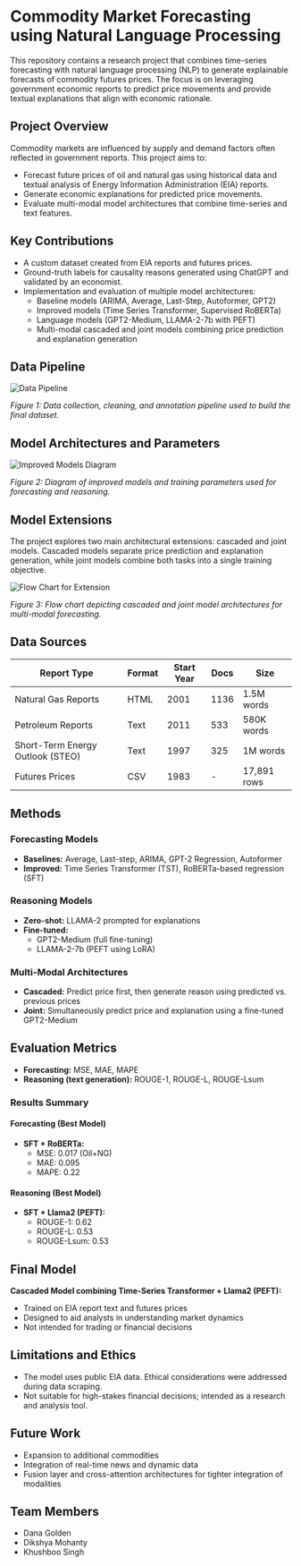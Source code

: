# Commodity Market Forecasting using Natural Language Processing

This repository contains a research project that combines time-series forecasting with natural language processing (NLP) to generate explainable forecasts of commodity futures prices. The focus is on leveraging government economic reports to predict price movements and provide textual explanations that align with economic rationale.

## Project Overview

Commodity markets are influenced by supply and demand factors often reflected in government reports. This project aims to:

- Forecast future prices of oil and natural gas using historical data and textual analysis of Energy Information Administration (EIA) reports.
- Generate economic explanations for predicted price movements.
- Evaluate multi-modal model architectures that combine time-series and text features.

## Key Contributions

- A custom dataset created from EIA reports and futures prices.
- Ground-truth labels for causality reasons generated using ChatGPT and validated by an economist.
- Implementation and evaluation of multiple model architectures:
  - Baseline models (ARIMA, Average, Last-Step, Autoformer, GPT2)
  - Improved models (Time Series Transformer, Supervised RoBERTa)
  - Language models (GPT2-Medium, LLAMA-2-7b with PEFT)
  - Multi-modal cascaded and joint models combining price prediction and explanation generation

## Data Pipeline

![Data Pipeline](./f98b061e-0d7b-4851-9b41-d8fb0af5a1e6.png)

*Figure 1: Data collection, cleaning, and annotation pipeline used to build the final dataset.*

## Model Architectures and Parameters

![Improved Models Diagram](./b4f22663-5d58-4e31-9274-7eaab581c76a.png)

*Figure 2: Diagram of improved models and training parameters used for forecasting and reasoning.*

## Model Extensions

The project explores two main architectural extensions: cascaded and joint models. Cascaded models separate price prediction and explanation generation, while joint models combine both tasks into a single training objective.

![Flow Chart for Extension](./829833a0-bf30-41d2-9bb7-48c750f2e9e2.png)

*Figure 3: Flow chart depicting cascaded and joint model architectures for multi-modal forecasting.*

## Data Sources

| Report Type            | Format | Start Year | Docs | Size      |
|------------------------|--------|------------|------|-----------|
| Natural Gas Reports    | HTML   | 2001       | 1136 | 1.5M words|
| Petroleum Reports      | Text   | 2011       | 533  | 580K words|
| Short-Term Energy Outlook (STEO) | Text | 1997 | 325  | 1M words  |
| Futures Prices         | CSV    | 1983       | -    | 17,891 rows|

## Methods

### Forecasting Models

- **Baselines:** Average, Last-step, ARIMA, GPT-2 Regression, Autoformer
- **Improved:** Time Series Transformer (TST), RoBERTa-based regression (SFT)

### Reasoning Models

- **Zero-shot:** LLAMA-2 prompted for explanations
- **Fine-tuned:** 
  - GPT2-Medium (full fine-tuning)
  - LLAMA-2-7b (PEFT using LoRA)

### Multi-Modal Architectures

- **Cascaded:** Predict price first, then generate reason using predicted vs. previous prices
- **Joint:** Simultaneously predict price and explanation using a fine-tuned GPT2-Medium

## Evaluation Metrics

- **Forecasting:** MSE, MAE, MAPE
- **Reasoning (text generation):** ROUGE-1, ROUGE-L, ROUGE-Lsum

### Results Summary

#### Forecasting (Best Model)

- **SFT + RoBERTa:** 
  - MSE: 0.017 (Oil+NG)
  - MAE: 0.095
  - MAPE: 0.22

#### Reasoning (Best Model)

- **SFT + Llama2 (PEFT):**
  - ROUGE-1: 0.62
  - ROUGE-L: 0.53
  - ROUGE-Lsum: 0.53

## Final Model

**Cascaded Model combining Time-Series Transformer + Llama2 (PEFT):**

- Trained on EIA report text and futures prices
- Designed to aid analysts in understanding market dynamics
- Not intended for trading or financial decisions

## Limitations and Ethics

- The model uses public EIA data. Ethical considerations were addressed during data scraping.
- Not suitable for high-stakes financial decisions; intended as a research and analysis tool.

## Future Work

- Expansion to additional commodities
- Integration of real-time news and dynamic data
- Fusion layer and cross-attention architectures for tighter integration of modalities

## Team Members

- Dana Golden  
- Dikshya Mohanty  
- Khushboo Singh

